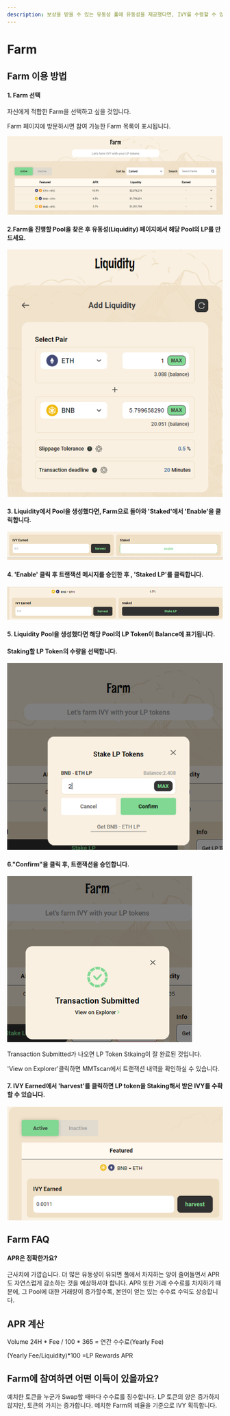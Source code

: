 ```yaml
---
description: 보상을 받을 수 있는 유동성 풀에 유동성을 제공했다면, IVY를 수령할 수 있습니다.
---
```


# Farm

## Farm 이용 방법&#x20;

#### 1. Farm 선택

자신에게 적합한 Farm을 선택하고 싶을 것입니다.&#x20;

Farm 페이지에 방문하시면 참여 가능한 Farm 목록이 표시됩니다.&#x20;

![유동성이 높은 순서대로 나열됩니다.  ](<../.gitbook/assets/image (29).png>)



#### 2.Farm을 진행할 Pool을 찾은 후 유동성(Liquidity) 페이지에서 해당 Pool의 LP를 만드세요.

![](<../.gitbook/assets/image (8).png>)



#### 3. Liquidity에서 Pool을 생성했다면, Farm으로 돌아와 'Staked'에서 'Enable'을 클릭합니다.

![](<../.gitbook/assets/image (18).png>)

#### 4. 'Enable' 클릭 후 트랜잭션 메시지를 승인한 후 , 'Staked LP'를 클릭합니다.

![](<../.gitbook/assets/image (3).png>)

#### 5. Liquidity Pool을 생성했다면 해당 Pool의 LP Token이 Balance에 표기됩니다.&#x20;

#### Staking할 LP Token의 수량을 선택합니다.

![](<../.gitbook/assets/image (2).png>)

#### 6."Confirm"을 클릭 후, 트랜잭션을 승인합니다.    &#x20;

![](../.gitbook/assets/image.png)

Transaction Submitted가 나오면 LP Token Stkaing이 잘 완료된 것입니다.

'View on Explorer'클릭하면 MMTscan에서 트랜잭션 내역을 확인하실 수 있습니다.



#### 7.  IVY Earned에서 'harvest'를 클릭하면 LP token을 Staking해서 받은 IVY를 수확할 수 있습니다.

&#x20;   &#x20;

![](<../.gitbook/assets/image (7).png>)

## Farm FAQ  &#x20;

#### APR은 정확한가요?

근사치에 가깝습니다. 더 많은 유동성이 유되면 풀에서 차지하는 양이 줄어들면서 APR도 자연스럽게 감소하는 것을 예상하셔야 합니다. APR 또한 거래 수수료를 차지하기 때문에, 그 Pool에 대한 거래량이 증가할수록,  본인이 얻는 있는 수수료 수익도 상승합니다.

## APR 계산

Volume 24H \* Fee / 100 \* 365 = 연간 수수료(Yearly Fee)&#x20;

(Yearly Fee/Liquidity)\*100 =LP Rewards APR

## Farm에 참여하면 어떤 이득이 있을까요?

예치한 토큰을 누군가 Swap할 때마다 수수료를 징수합니다. LP 토큰의 양은 증가하지 않지만, 토큰의 가치는 증가합니다. 예치한 Farm의 비율을 기준으로 IVY 획득합니다.



